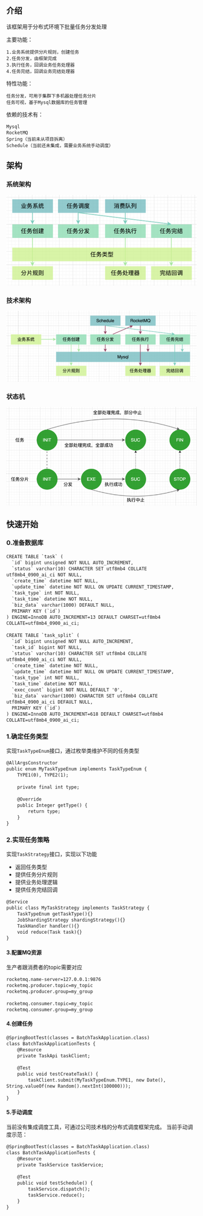 ## 介绍
该框架用于分布式环境下批量任务分发处理

主要功能：
```
1.业务系统提供分片规则，创建任务
2.任务分发，由框架完成
3.执行任务，回调业务任务处理器
4.任务完结，回调业务完结处理器
```

特性功能：
```
任务分发，可用于集群下多机器处理任务分片
任务可视，基于Mysql数据库的任务管理
```

依赖的技术有：
```
Mysql
RocketMQ
Spring（当前未从项目拆离）
Schedule（当前还未集成，需要业务系统手动调度）
```
## 架构
### 系统架构
![123](img/1.png)
### 技术架构
![11](img/2.png)
### 状态机
![111](img/3.png)

## 快速开始
### 0.准备数据库
```
CREATE TABLE `task` (
  `id` bigint unsigned NOT NULL AUTO_INCREMENT,
  `status` varchar(10) CHARACTER SET utf8mb4 COLLATE utf8mb4_0900_ai_ci NOT NULL,
  `create_time` datetime NOT NULL,
  `update_time` datetime NOT NULL ON UPDATE CURRENT_TIMESTAMP,
  `task_type` int NOT NULL,
  `task_time` datetime NOT NULL,
  `biz_data` varchar(1000) DEFAULT NULL,
  PRIMARY KEY (`id`)
) ENGINE=InnoDB AUTO_INCREMENT=13 DEFAULT CHARSET=utf8mb4 COLLATE=utf8mb4_0900_ai_ci;

CREATE TABLE `task_split` (
  `id` bigint unsigned NOT NULL AUTO_INCREMENT,
  `task_id` bigint NOT NULL,
  `status` varchar(10) CHARACTER SET utf8mb4 COLLATE utf8mb4_0900_ai_ci NOT NULL,
  `create_time` datetime NOT NULL,
  `update_time` datetime NOT NULL ON UPDATE CURRENT_TIMESTAMP,
  `task_type` int NOT NULL,
  `task_time` datetime NOT NULL,
  `exec_count` bigint NOT NULL DEFAULT '0',
  `biz_data` varchar(1000) CHARACTER SET utf8mb4 COLLATE utf8mb4_0900_ai_ci DEFAULT NULL,
  PRIMARY KEY (`id`)
) ENGINE=InnoDB AUTO_INCREMENT=618 DEFAULT CHARSET=utf8mb4 COLLATE=utf8mb4_0900_ai_ci;
```

### 1.确定任务类型
实现`TaskTypeEnum`接口，通过枚举类维护不同的任务类型
```
@AllArgsConstructor
public enum MyTaskTypeEnum implements TaskTypeEnum {
    TYPE1(0), TYPE2(1);

    private final int type;

    @Override
    public Integer getType() {
        return type;
    }
}
```

### 2.实现任务策略
实现`TaskStrategy`接口，实现以下功能
- 返回任务类型
- 提供任务分片规则
- 提供业务处理逻辑
- 提供任务完结回调
 
```
@Service
public class MyTaskStrategy implements TaskStrategy {
    TaskTypeEnum getTaskType(){}
    JobShardingStrategy shardingStrategy(){}
    TaskHandler handler(){}
    void reduce(Task task){}
}
```
#### 3.配置MQ资源
生产者跟消费者的topic需要对应
```
rocketmq.name-server=127.0.0.1:9876
rocketmq.producer.topic=my_topic
rocketmq.producer.group=my_group

rocketmq.consumer.topic=my_topic
rocketmq.consumer.group=my_group
```
#### 4.创建任务
```
@SpringBootTest(classes = BatchTaskApplication.class)
class BatchTaskApplicationTests {
    @Resource
    private TaskApi taskClient;

    @Test
    public void testCreateTask() {
        taskClient.submit(MyTaskTypeEnum.TYPE1, new Date(), String.valueOf(new Random().nextInt(100000)));
    }
}
```
#### 5.手动调度
当前没有集成调度工具，可通过公司技术栈的分布式调度框架完成。
当前手动调度示范：
```
@SpringBootTest(classes = BatchTaskApplication.class)
class BatchTaskApplicationTests {
    @Resource
    private TaskService taskService;

    @Test
    public void testSchedule() {
        taskService.dispatch();
        taskService.reduce();        
    }
}
```
